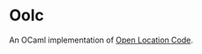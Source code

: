 # Oolc

An OCaml implementation of [Open Location Code](https://github.com/google/open-location-code).
